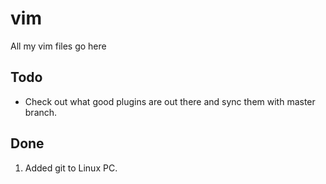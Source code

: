 # vim
All my vim files go here


## Todo 
* Check out what good plugins are out there and sync them with master branch. 


## Done
1. Added git to Linux PC.

